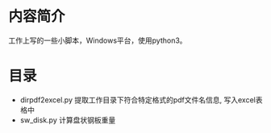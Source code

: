 # 内容简介

工作上写的一些小脚本，Windows平台，使用python3。

# 目录

- dirpdf2excel.py 提取工作目录下符合特定格式的pdf文件名信息, 写入excel表格中
- sw_disk.py 计算盘状钢板重量
